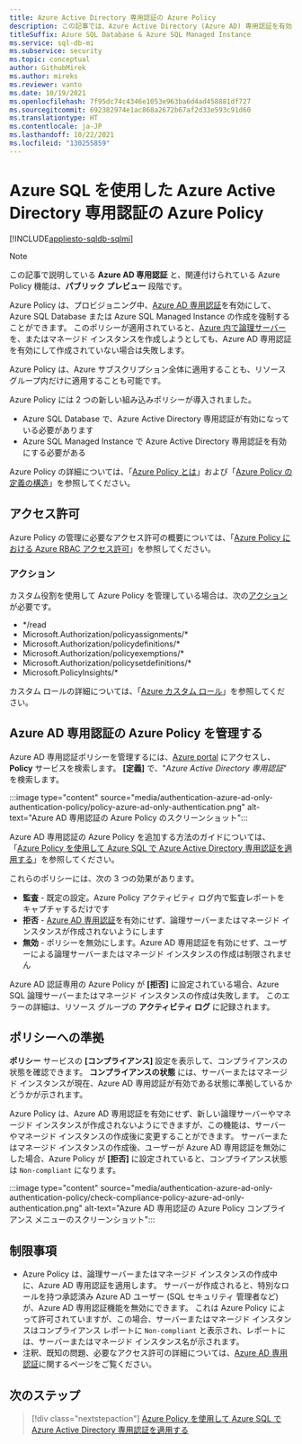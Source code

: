 ```yaml
---
title: Azure Active Directory 専用認証の Azure Policy
description: この記事では、Azure Active Directory (Azure AD) 専用認証を有効にして Azure SQL Database または Azure SQL Managed Instance を作成するために、Azure ポリシーを適用する方法について説明します
titleSuffix: Azure SQL Database & Azure SQL Managed Instance
ms.service: sql-db-mi
ms.subservice: security
ms.topic: conceptual
author: GithubMirek
ms.author: mireks
ms.reviewer: vanto
ms.date: 10/19/2021
ms.openlocfilehash: 7f95dc74c4346e1053e963ba6d4ad458881df727
ms.sourcegitcommit: 692382974e1ac868a2672b67af2d33e593c91d60
ms.translationtype: HT
ms.contentlocale: ja-JP
ms.lasthandoff: 10/22/2021
ms.locfileid: "130255859"
---
```

# <a name="azure-policy-for-azure-active-directory-only-authentication-with-azure-sql"></a>Azure SQL を使用した Azure Active Directory 専用認証の Azure Policy

[!INCLUDE[appliesto-sqldb-sqlmi](../includes/appliesto-sqldb-sqlmi.md)]

> [!NOTE]
> この記事で説明している **Azure AD 専用認証** と、関連付けられている Azure Policy 機能は、**パブリック プレビュー** 段階です。 

Azure Policy は、プロビジョニング中、[Azure AD 専用認証](authentication-azure-ad-only-authentication.md)を有効にして、Azure SQL Database または Azure SQL Managed Instance の作成を強制することができます。 このポリシーが適用されていると、[Azure 内で論理サーバー](logical-servers.md)を、またはマネージド インスタンスを作成しようとしても、Azure AD 専用認証を有効にして作成されていない場合は失敗します。

Azure Policy は、Azure サブスクリプション全体に適用することも、リソース グループ内だけに適用することも可能です。

Azure Policy には 2 つの新しい組み込みポリシーが導入されました。

- Azure SQL Database で、Azure Active Directory 専用認証が有効になっている必要があります
- Azure SQL Managed Instance で Azure Active Directory 専用認証を有効にする必要がある

Azure Policy の詳細については、「[Azure Policy とは](../../governance/policy/overview.md)」および「[Azure Policy の定義の構造](../../governance/policy/concepts/definition-structure.md)」を参照してください。

## <a name="permissions"></a>アクセス許可

Azure Policy の管理に必要なアクセス許可の概要については、「[Azure Policy における Azure RBAC アクセス許可](../../governance/policy/overview.md#azure-rbac-permissions-in-azure-policy)」を参照してください。

### <a name="actions"></a>アクション

カスタム役割を使用して Azure Policy を管理している場合は、次の[アクション](../../role-based-access-control/role-definitions.md#actions)が必要です。

- */read
- Microsoft.Authorization/policyassignments/*
- Microsoft.Authorization/policydefinitions/*
- Microsoft.Authorization/policyexemptions/*
- Microsoft.Authorization/policysetdefinitions/*
- Microsoft.PolicyInsights/*

カスタム ロールの詳細については、「[Azure カスタム ロール](../../role-based-access-control/custom-roles.md)」を参照してください。

## <a name="manage-azure-policy-for-azure-ad-only-authentication"></a>Azure AD 専用認証の Azure Policy を管理する

Azure AD 専用認証ポリシーを管理するには、[Azure portal](https://portal.azure.com) にアクセスし、**Policy** サービスを検索します。 **[定義]** で、"*Azure Active Directory 専用認証*" を検索します。

:::image type="content" source="media/authentication-azure-ad-only-authentication-policy/policy-azure-ad-only-authentication.png" alt-text="Azure AD 専用認証の Azure Policy のスクリーンショット":::

Azure AD 専用認証の Azure Policy を追加する方法のガイドについては、「[Azure Policy を使用して Azure SQL で Azure Active Directory 専用認証を適用する](authentication-azure-ad-only-authentication-policy-how-to.md)」を参照してください。

これらのポリシーには、次の 3 つの効果があります。

- **監査** - 既定の設定。Azure Policy アクティビティ ログ内で監査レポートをキャプチャするだけです
- **拒否** - [Azure AD 専用認証](authentication-azure-ad-only-authentication.md)を有効にせず、論理サーバーまたはマネージド インスタンスが作成されないようにします
- **無効** - ポリシーを無効にします。Azure AD 専用認証を有効にせず、ユーザーによる論理サーバーまたはマネージド インスタンスの作成は制限されません

Azure AD 認証専用の Azure Policy が **[拒否]** に設定されている場合、Azure SQL 論理サーバーまたはマネージド インスタンスの作成は失敗します。 このエラーの詳細は、リソース グループの **アクティビティ ログ** に記録されます。

## <a name="policy-compliance"></a>ポリシーへの準拠

**ポリシー** サービスの **[コンプライアンス]** 設定を表示して、コンプライアンスの状態を確認できます。 **コンプライアンスの状態** には、サーバーまたはマネージド インスタンスが現在、Azure AD 専用認証が有効である状態に準拠しているかどうかが示されます。 

Azure Policy は、Azure AD 専用認証を有効にせず、新しい論理サーバーやマネージド インスタンスが作成されないようにできますが、この機能は、サーバーやマネージド インスタンスの作成後に変更することができます。 サーバーまたはマネージド インスタンスの作成後、ユーザーが Azure AD 専用認証を無効にした場合、Azure Policy が **[拒否]** に設定されていると、コンプライアンス状態は `Non-compliant` になります。

:::image type="content" source="media/authentication-azure-ad-only-authentication-policy/check-compliance-policy-azure-ad-only-authentication.png" alt-text="Azure AD 専用認証の Azure Policy コンプライアンス メニューのスクリーンショット":::

## <a name="limitations"></a>制限事項

- Azure Policy は、論理サーバーまたはマネージド インスタンスの作成中に、Azure AD 専用認証を適用します。 サーバーが作成されると、特別なロールを持つ承認済み Azure AD ユーザー (SQL セキュリティ 管理者など) が、Azure AD 専用認証機能を無効にできます。 これは Azure Policy によって許可されていますが、この場合、サーバーまたはマネージド インスタンスはコンプライアンス レポートに `Non-compliant` と表示され、レポートには、サーバーまたはマネージド インスタンス名が示されます。  
- 注釈、既知の問題、必要なアクセス許可の詳細については、[Azure AD 専用認証](authentication-azure-ad-only-authentication.md)に関するページをご覧ください。

## <a name="next-steps"></a>次のステップ

> [!div class="nextstepaction"]
> [Azure Policy を使用して Azure SQL で Azure Active Directory 専用認証を適用する](authentication-azure-ad-only-authentication-policy-how-to.md)